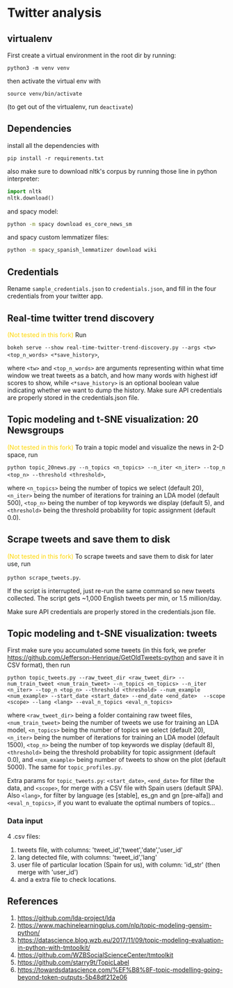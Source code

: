# Twitter analysis


## virtualenv

First create a virtual environment in the root dir by running:

`python3 -m venv venv`

then activate the virtual env with

`source venv/bin/activate`

(to get out of the virtualenv, run `deactivate`)


## Dependencies

install all the dependencies with

`pip install -r requirements.txt`

also make sure to download nltk's corpus by running those line in python
interpreter:

```python
import nltk
nltk.download()
```
and spacy model:

```bash
python -m spacy download es_core_news_sm
```
and spacy custom lemmatizer files:

```bash
python -m spacy_spanish_lemmatizer download wiki
```



## Credentials

Rename `sample_credentials.json` to `credentials.json`, and fill in the four
credentials from your twitter app.


## Real-time twitter trend discovery 

<span style="color:gold">(Not tested in this fork)</span> Run 

`bokeh serve --show real-time-twitter-trend-discovery.py --args <tw>
<top_n_words> <*save_history>`, 

where `<tw>` and `<top_n_words>` are arguments
representing within what time window we treat tweets as a batch, and how many
words with highest idf scores to show, while `<*save_history>` is an optional
boolean value indicating whether we want to dump the history. Make sure API
credentials are properly stored in the credentials.json file.


## Topic modeling and t-SNE visualization: 20 Newsgroups

<span style="color:gold">(Not tested in this fork)</span> To train a topic model and visualize the news in 2-D space, run

`python topic_20news.py --n_topics <n_topics> --n_iter <n_iter>
--top_n <top_n> --threshold <threshold>`,
  
 where `<n_topics>` being the number
of topics we select (default 20), `<n_iter>` being the number of iterations
for training an LDA model (default 500), `<top_n>` being the number of top
keywords we display (default 5), and `<threshold>` being the threshold
probability for topic assignment (default 0.0).


## Scrape tweets and save them to disk

<span style="color:gold">(Not tested in this fork)</span> To scrape tweets and save them to disk for later use, run

`python scrape_tweets.py`. 

If the script is interrupted, just re-run the same
command so new tweets collected. The script gets ~1,000 English tweets per min,
or 1.5 million/day.

Make sure API credentials are properly stored in the credentials.json file.


## Topic modeling and t-SNE visualization: tweets

First make sure you accumulated some tweets (in this fork, we prefer https://github.com/Jefferson-Henrique/GetOldTweets-python and save it in CSV format), then run 

`python topic_tweets.py
--raw_tweet_dir <raw_tweet_dir> --num_train_tweet <num_train_tweet>
--n_topics <n_topics> --n_iter <n_iter> --top_n <top_n> --threshold <threshold>
--num_example <num_example> --start_date <start_date> --end_date <end_date> 
--scope <scope> --lang <lang> --eval_n_topics <eval_n_topics>`

where `<raw_tweet_dir>` being a folder containing
raw tweet files, `<num_train_tweet>` being the number of tweets we use for
training an LDA model, `<n_topics>` being the number of topics we select
(default 20), `<n_iter>` being the number of iterations for training an LDA
model (default 1500), `<top_n>` being the number of top keywords we display
(default 8), `<threshold>` being the threshold probability for topic assignment
(default 0.0), and `<num_example>` being number of tweets to show on the plot
(default 5000). The same for `topic_profiles.py`.

Extra params for `topic_tweets.py`: `<start_date>`, `<end_date>` for filter the data, and `<scope>`, for merge with a CSV file with Spain users (default SPA).
Also `<lang>`, for filter by language (es [stable], es_gn and gn [pre-alfa]) and `<eval_n_topics>`, if you want to evaluate the optimal numbers of topics...

### Data input
4 .csv files:
1. tweets file, with columns: 'tweet_id','tweet','date','user_id'
1. lang detected file, with columns: 'tweet_id','lang'
1. user file of particular location (Spain for us), with column: 'id_str' (then merge with 'user_id') 
1. and a extra file to check locations.

## References
1. https://github.com/lda-project/lda
1. https://www.machinelearningplus.com/nlp/topic-modeling-gensim-python/
1. https://datascience.blog.wzb.eu/2017/11/09/topic-modeling-evaluation-in-python-with-tmtoolkit/
1. https://github.com/WZBSocialScienceCenter/tmtoolkit
1. https://github.com/starry9t/TopicLabel
1. https://towardsdatascience.com/%EF%B8%8F-topic-modelling-going-beyond-token-outputs-5b48df212e06
